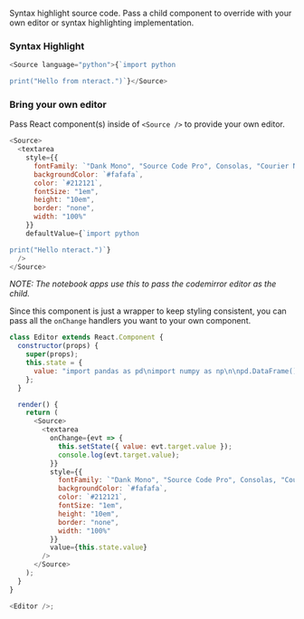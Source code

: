 Syntax highlight source code. Pass a child component to override with your own editor or syntax highlighting implementation.

### Syntax Highlight

```js
<Source language="python">{`import python

print("Hello from nteract.")`}</Source>
```

### Bring your own editor

Pass React component(s) inside of `<Source />` to provide your own editor.

```js
<Source>
  <textarea
    style={{
      fontFamily: `"Dank Mono", "Source Code Pro", Consolas, "Courier New", Courier,  monospace`,
      backgroundColor: `#fafafa`,
      color: `#212121`,
      fontSize: "1em",
      height: "10em",
      border: "none",
      width: "100%"
    }}
    defaultValue={`import python

print("Hello nteract.")`}
  />
</Source>
```

_NOTE: The notebook apps use this to pass the codemirror editor as the child._

Since this component is just a wrapper to keep styling consistent, you can pass all the `onChange` handlers you want to your own component.

```js
class Editor extends React.Component {
  constructor(props) {
    super(props);
    this.state = {
      value: "import pandas as pd\nimport numpy as np\n\npd.DataFrame()"
    };
  }

  render() {
    return (
      <Source>
        <textarea
          onChange={evt => {
            this.setState({ value: evt.target.value });
            console.log(evt.target.value);
          }}
          style={{
            fontFamily: `"Dank Mono", "Source Code Pro", Consolas, "Courier New", Courier,  monospace`,
            backgroundColor: `#fafafa`,
            color: `#212121`,
            fontSize: "1em",
            height: "10em",
            border: "none",
            width: "100%"
          }}
          value={this.state.value}
        />
      </Source>
    );
  }
}

<Editor />;
```
